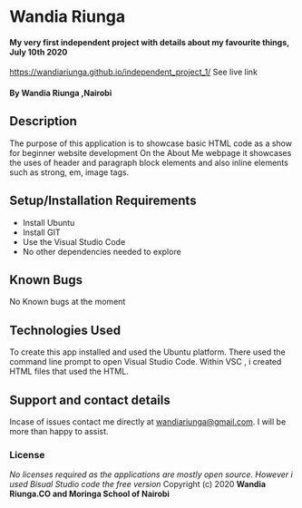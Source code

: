 # Wandia Riunga
#### My very first independent project with details about my favourite things, July 10th 2020
https://wandiariunga.github.io/independent_project_1/ See live link
#### By **Wandia Riunga ,Nairobi**
## Description
The purpose of this application is to showcase basic HTML code as a show for beginner website development On the About Me webpage it showcases the uses of header and paragraph block elements and also inline elements such as strong, em, image tags.
## Setup/Installation Requirements
* Install Ubuntu
* Install GIT
* Use the Visual Studio Code
* No other dependencies needed to explore
## Known Bugs
No Known bugs at the moment
## Technologies Used
To create this app installed and used the Ubuntu platform. There used the command line prompt to open Visual Studio Code. Within VSC , i created HTML files that used the HTML.
## Support and contact details
Incase of issues contact me directly at wandiariunga@gmail.com. I will be more than happy to assist.
### License
*No licenses required as the applications are mostly open source. However i used Bisual Studio code the free version*
Copyright (c) 2020 **Wandia Riunga.CO and Moringa School of Nairobi**
